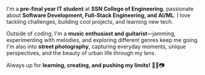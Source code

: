 I'm a **pre-final year IT student** at **SSN College of Engineering**, passionate about **Software Development, Full-Stack Engineering, and AI/ML**. I love tackling challenges, building cool projects, and learning new tech.  

Outside of coding, I'm a **music enthusiast and guitarist**—jamming, experimenting with melodies, and exploring different genres keep me going. I'm also into **street photography**, capturing everyday moments, unique perspectives, and the beauty of urban life through my lens.  

Always up for **learning, creating, and pushing my limits!** 🚀🎸📷  
